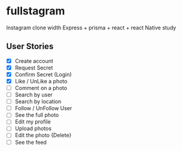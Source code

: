 # fullstagram

Instagram clone width Express + prisma + react + react Native study

## User Stories

- [x] Create account
- [x] Request Secret
- [x] Confirm Secret (Login)
- [x] Like / UnLike a photo
- [ ] Comment on a photo
- [ ] Search by user
- [ ] Search by location
- [ ] Follow / UnFollow User
- [ ] See the full photo
- [ ] Edit my profile
- [ ] Upload photos
- [ ] Edit the photo {Delete}
- [ ] See the feed
